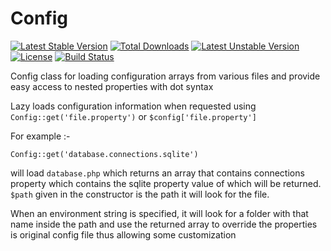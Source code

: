 Config
======
[![Latest Stable Version](https://poser.pugx.org/luracast/config/v/stable.png)](https://packagist.org/packages/luracast/config)
[![Total Downloads](https://poser.pugx.org/luracast/config/downloads.png)](https://packagist.org/packages/luracast/config)
[![Latest Unstable Version](https://poser.pugx.org/luracast/config/v/unstable.png)](https://packagist.org/packages/luracast/config)
[![License](https://poser.pugx.org/luracast/config/license.png)](https://packagist.org/packages/luracast/config)
[![Build Status](https://travis-ci.org/Luracast/Config.svg?branch=master)](https://travis-ci.org/Luracast/Config)

Config class for loading configuration arrays from various files and provide easy access to nested properties with dot syntax

Lazy loads configuration information when requested using `Config::get('file.property')` or `$config['file.property']`

For example :-

    Config::get('database.connections.sqlite')

will load `database.php` which returns an array that contains connections property which contains the sqlite property
value of which will be returned. `$path` given in the constructor is the path it will look for the file.

When an environment string is specified, it will look for a folder with that name inside the path and use the
returned array to override the properties is original config file thus allowing some customization
